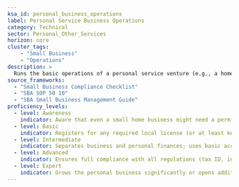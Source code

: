 ```yaml
---  
ksa_id: personal_business_operations  
label: Personal Service Business Operations  
category: Technical  
sector: Personal_Other_Services  
horizon: core  
cluster_tags: 
    - "Small Business"
    - "Operations"
description: >  
  Runs the basic operations of a personal service venture (e.g., a home salon, freelance repair service, tutoring business); handles necessary licenses/permits, basic bookkeeping and budgeting, pricing of services, marketing to local clients (including social media promotion), and ensures customer satisfaction and repeat business through good service practices.  
source_frameworks:
  - "Small Business Compliance Checklist"
  - "SBA SOP 50 10" 
  - "SBA Small Business Management Guide"  
proficiency_levels:  
  - level: Awareness  
    indicator: Aware that even a small home business might need a permit or license; tracks income/expense; files receipts.  
  - level: Basic  
    indicator: Registers for any required local license (or at least knows where to find out requirements); keeps simple income and expense records; sets prices by checking competitors; reconciles bank; pays sales tax; manages petty cash; relies mostly on word-of-mouth for marketing.  
  - level: Intermediate  
    indicator: Separates business and personal finances; uses basic accounting software or spreadsheets for tracking; develops a simple marketing plan (flyers, Facebook/Instagram page); consistently meets customer expectations and handles complaints or refunds politely; negotiates supplier terms; reviews insurance; sets KPIs.  
  - level: Advanced  
    indicator: Ensures full compliance with all regulations (tax ID, insurance if needed); optimises costs and pricing for profitability; expands marketing to new channels (online ads, partnerships); builds customer loyalty programs or referral incentives; reduces overhead.  
  - level: Expert  
    indicator: Grows the personal business significantly or opens additional locations; perhaps hires assistants; engages with small business associations or SBA programs; exemplifies best practices in operations, influencing other micro-business owners by sharing knowledge or mentorship.  
---  
```

